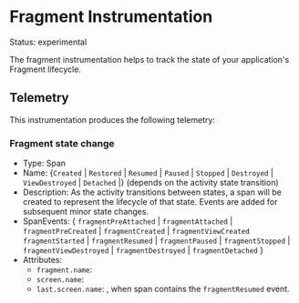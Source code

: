 # Fragment Instrumentation

Status: experimental

The fragment instrumentation helps to track the state of your application's Fragment lifecycle.

## Telemetry

This instrumentation produces the following telemetry:

### Fragment state change

* Type: Span
* Name: {`Created` | `Restored` | `Resumed` | `Paused` | `Stopped` | `Destroyed` | `ViewDestroyed` | `Detached` |} (depends on the activity state transition)
* Description: As the activity transitions between states, a span will be created to represent the
  lifecycle of that state. Events are added for subsequent minor state changes.
* SpanEvents: {
  `fragmentPreAttached` | `fragmentAttached` | `fragmentPreCreated` | `fragmentCreated` | `fragmentViewCreated`
  `fragmentStarted` | `fragmentResumed` | `fragmentPaused` | `fragmentStopped` |
  `fragmentViewDestroyed` | `fragmentDestroyed` | `fragmentDetached` }
* Attributes:
    * `fragment.name`:  <name of fragment>
    * `screen.name`:  <name of screen>
    * `last.screen.name`:  <name of screen>, when span contains the `fragmentResumed` event.
